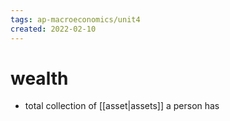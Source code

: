 ```yaml
---
tags: ap-macroeconomics/unit4 
created: 2022-02-10
---
```


# wealth

- total collection of [[asset|assets]] a person has

<!---->